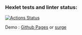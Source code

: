 ### Hexlet tests and linter status:
[![Actions Status](https://github.com/M9lTHblu/layout-designer-project-lvl1/workflows/hexlet-check/badge.svg)](https://github.com/M9lTHblu/layout-designer-project-lvl1/actions)

Demo :
[Github Pages](https://m9lthblu.github.io/layout-designer-project-lvl1/) or [surge](https://kindly-bead.surge.sh/)